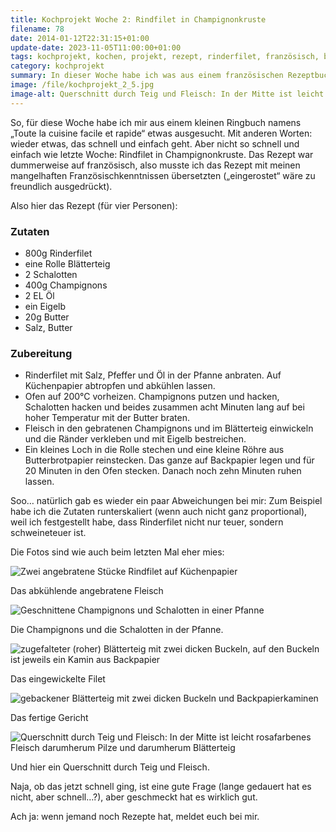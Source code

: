 ```yaml
---
title: Kochprojekt Woche 2: Rindfilet in Champignonkruste
filename: 78
date: 2014-01-12T22:31:15+01:00
update-date: 2023-11-05T11:00:00+01:00
tags: kochprojekt, kochen, projekt, rezept, rinderfilet, französisch, blätterteig
category: kochprojekt
summary: In dieser Woche habe ich was aus einem französischen Rezeptbuch gemacht.
image: /file/kochprojekt_2_5.jpg
image-alt: Querschnitt durch Teig und Fleisch: In der Mitte ist leicht rosafarbenes Fleisch darumherum Pilze und darumherum Blätterteig
---
```


So, für diese Woche habe ich mir aus einem kleinen Ringbuch namens „Toute la cuisine facile et rapide“ etwas ausgesucht. Mit anderen Worten: wieder etwas, das schnell und einfach geht. Aber nicht so schnell und einfach wie letzte Woche: Rindfilet in Champignonkruste. Das Rezept war dummerweise auf französisch, also musste ich das Rezept mit meinen mangelhaften Französischkenntnissen übersetzten („eingerostet“ wäre zu freundlich ausgedrückt).

Also hier das Rezept (für vier Personen):

### Zutaten

- 800g Rinderfilet
- eine Rolle Blätterteig
- 2 Schalotten
- 400g Champignons
- 2 EL Öl
- ein Eigelb
- 20g Butter
- Salz, Butter

### Zubereitung

- Rinderfilet mit Salz, Pfeffer und Öl in der Pfanne anbraten. Auf Küchenpapier abtropfen und abkühlen lassen.
- Ofen auf 200°C vorheizen. Champignons putzen und hacken, Schalotten hacken und beides zusammen acht Minuten lang auf bei hoher Temperatur mit der Butter braten.
- Fleisch in den gebratenen Champignons und im Blätterteig einwickeln und die Ränder verkleben und mit Eigelb bestreichen.
- Ein kleines Loch in die Rolle stechen und eine kleine Röhre aus Butterbrotpapier reinstecken. Das ganze auf Backpapier legen und für 20 Minuten in den Ofen stecken. Danach noch zehn Minuten ruhen lassen.

Soo… natürlich gab es wieder ein paar Abweichungen bei mir: Zum Beispiel habe ich die Zutaten runterskaliert (wenn auch nicht ganz proportional), weil ich festgestellt habe, dass Rinderfilet nicht nur teuer, sondern schweineteuer ist.

Die Fotos sind wie auch beim letzten Mal eher mies:

![Zwei angebratene Stücke Rindfilet auf Küchenpapier](/file/kochprojekt_2_1.jpg)

Das abkühlende angebratene Fleisch

![Geschnittene Champignons und Schalotten in einer Pfanne](/file/kochprojekt_2_2.jpg)

Die Champignons und die Schalotten in der Pfanne.

![zugefalteter (roher) Blätterteig mit zwei dicken Buckeln, auf den Buckeln ist jeweils ein Kamin aus Backpapier](/file/kochprojekt_2_3.jpg)

Das eingewickelte Filet

![gebackener Blätterteig mit zwei dicken Buckeln und Backpapierkaminen](/file/kochprojekt_2_4.jpg)

Das fertige Gericht

![Querschnitt durch Teig und Fleisch: In der Mitte ist leicht rosafarbenes Fleisch darumherum Pilze und darumherum Blätterteig](/file/kochprojekt_2_5.jpg)

Und hier ein Querschnitt durch Teig und Fleisch.

Naja, ob das jetzt schnell ging, ist eine gute Frage (lange gedauert hat es nicht, aber schnell…?), aber geschmeckt hat es wirklich gut.

Ach ja: wenn jemand noch Rezepte hat, meldet euch bei mir.
